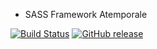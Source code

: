 * SASS Framework Atemporale

[![Build Status](https://travis-ci.org/AtemporaleDesign/SASSframework.svg?branch=master)](https://travis-ci.org/AtemporaleDesign/SASSframework) [![GitHub release](https://img.shields.io/github/release/qubyte/rubidium.svg?maxAge=2592000)]()
